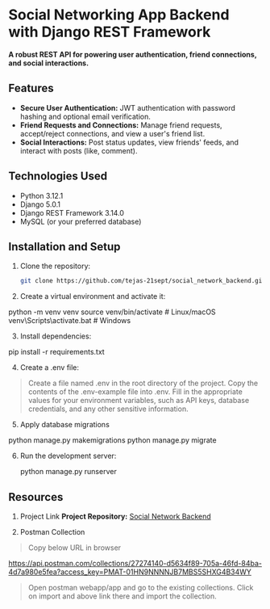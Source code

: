 # Social Networking App Backend with Django REST Framework

**A robust REST API for powering user authentication, friend connections, and social interactions.**

## Features

- **Secure User Authentication:** JWT authentication with password hashing and optional email verification.
- **Friend Requests and Connections:** Manage friend requests, accept/reject connections, and view a user's friend list.
- **Social Interactions:** Post status updates, view friends' feeds, and interact with posts (like, comment).

## Technologies Used

- Python 3.12.1
- Django 5.0.1
- Django REST Framework 3.14.0
- MySQL (or your preferred database)

## Installation and Setup

1. Clone the repository:

   ```bash
   git clone https://github.com/tejas-21sept/social_network_backend.git
   
2. Create a virtual environment and activate it:

  python -m venv venv
  source venv/bin/activate  # Linux/macOS
  venv\Scripts\activate.bat  # Windows

3. Install dependencies:

  pip install -r requirements.txt

4. Create a .env file:

  > Create a file named .env in the root directory of the project.
  > Copy the contents of the .env-example file into .env.
  > Fill in the appropriate values for your environment variables, such as API keys, database credentials, and any other sensitive information.

5. Apply database migrations
   
  python manage.py makemigrations
  python manage.py migrate

6. Run the development server:

   python manage.py runserver


## Resources

1. Project Link
  **Project Repository:** [Social Network Backend](https://github.com/tejas-21sept/social_network_backend)

2. Postman Collection
   
  > Copy below URL in browser 
  
  https://api.postman.com/collections/27274140-d5634f89-705a-46fd-84ba-4d7a980e5fea?access_key=PMAT-01HN9NNNNJB7MBS5SHXG4B34WY

  > Open postman webapp/app and go to the existing collections. Click on import and above link there and import the collection.
